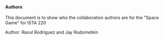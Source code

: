 #### Authors

This document is to show who the collaboration authors are for the "Space Game" for ISTA 220

Author: Raoul Rodriguez and Jay Rudometkin
	
